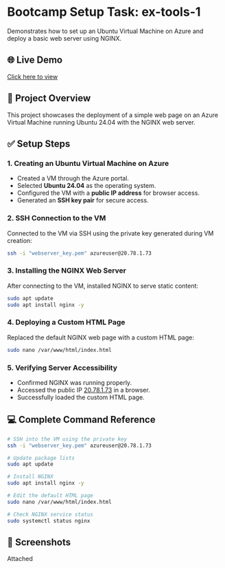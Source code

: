 # Bootcamp Setup Task: ex-tools-1

Demonstrates how to set up an Ubuntu Virtual Machine on Azure and deploy a basic web server using NGINX.

## 🌐 Live Demo
[Click here to view](http://20.78.1.73)

## 📝 Project Overview
This project showcases the deployment of a simple web page on an Azure Virtual Machine running Ubuntu 24.04 with the NGINX web server.

## ✅ Setup Steps

### 1. Creating an Ubuntu Virtual Machine on Azure
- Created a VM through the Azure portal.
- Selected **Ubuntu 24.04** as the operating system.
- Configured the VM with a **public IP address** for browser access.
- Generated an **SSH key pair** for secure access.

### 2. SSH Connection to the VM
Connected to the VM via SSH using the private key generated during VM creation:

```bash
ssh -i "webserver_key.pem" azureuser@20.78.1.73
```

### 3. Installing the NGINX Web Server
After connecting to the VM, installed NGINX to serve static content:

```bash
sudo apt update
sudo apt install nginx -y
```

### 4. Deploying a Custom HTML Page
Replaced the default NGINX web page with a custom HTML page:

```bash
sudo nano /var/www/html/index.html
```

### 5. Verifying Server Accessibility
- Confirmed NGINX was running properly.
- Accessed the public IP [20.78.1.73](http://20.78.1.73) in a browser.
- Successfully loaded the custom HTML page.

## 💻 Complete Command Reference

```bash
# SSH into the VM using the private key
ssh -i "webserver_key.pem" azureuser@20.78.1.73

# Update package lists
sudo apt update

# Install NGINX
sudo apt install nginx -y

# Edit the default HTML page
sudo nano /var/www/html/index.html

# Check NGINX service status
sudo systemctl status nginx
```


## 📸 Screenshots
Attached
